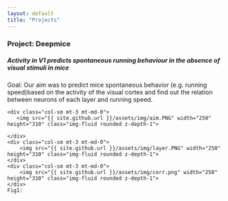 ```yaml
---
layout: default
title: "Projects"
---
```




<div class="row gx-5 mb-5">
   <h3 class="fw-bold border-bottom pb-3 mb-5">Project: Deepmice</h3>
        <h5> Activity in V1 predicts spontaneous running behaviour in the absence of visual stimuli in mice </h5>
      <p>
          Goal: Our aim was to predict mice spontaneous behavior (e.g. running speed)based on the activity of the visual cortex and find out the relation between neurons
          of each layer and running speed. 
      </p>   

    <div class="col-sm mt-3 mt-md-0">
       <img src="{{ site.github.url }}/assets/img/aim.PNG" width="250" height="310" class="img-fluid rounded z-depth-1">
     
    </div>
    <div class="col-sm mt-3 mt-md-0">
        <img src="{{ site.github.url }}/assets/img/layer.PNG" width="250" height="310" class="img-fluid rounded z-depth-1"> 
    </div>
    <div class="col-sm mt-3 mt-md-0">
        <img src="{{ site.github.url }}/assets/img/corr.png" width="250" height="310" class="img-fluid rounded z-depth-1">
    </div>
    Fig1: 
</div>

